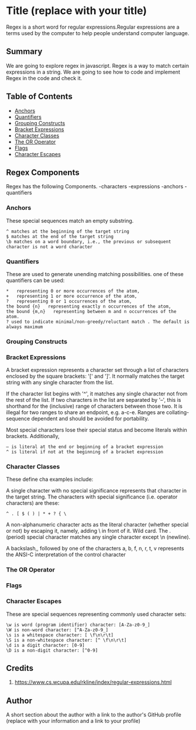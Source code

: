 # Title (replace with your title)

Regex is a short word for regular expressions.Regular expressions are a terms used by the computer to help people understand computer language.

## Summary

We are going to explore regex in javascript. Regex is a way to match certain expressions in a string. We are going to see how to code and implement Regex in the code and check it.

## Table of Contents

- [Anchors](#anchors)
- [Quantifiers](#quantifiers)
- [Grouping Constructs](#grouping-constructs)
- [Bracket Expressions](#bracket-expressions)
- [Character Classes](#character-classes)
- [The OR Operator](#the-or-operator)
- [Flags](#flags)
- [Character Escapes](#character-escapes)

## Regex Components

Regex has the following Components.
        -characters 
        -expressions
        -anchors
        -quantifiers

### Anchors

These special sequences match an empty substring.

    ^ matches at the beginning of the target string
    $ matches at the end of the target string
    \b matches on a word boundary, i.e., the previous or subsequent character is not a word character

### Quantifiers

These are used to generate unending matching possibilities. one of these quantifiers can be used:

    *   representing 0 or more occurrences of the atom,
    +   representing 1 or more occurrence of the atom,
    ?   representing 0 or 1 occurrences of the atom,
    the bound {n}   representing exactly n occurrences of the atom,
    the bound {m,n}   representing between m and n occurrences of the atom. 
    ? used to indicate minimal/non-greedy/reluctant match . The default is always maximum
### Grouping Constructs


### Bracket Expressions

A bracket expression represents a character set through a list of characters enclosed by the square brackets: '[' and ']'. It normally matches the target string with any single character from the list.

If the character list begins with '^', it matches any single character not from the rest of the list.
If two characters in the list are separated by '–', this is shorthand for the (inclusive) range of characters between those two. It is illegal for two ranges to share an endpoint, e.g. a-c-e. Ranges are collating-sequence dependent and should be avoided for portability.

Most special characters lose their special status and become literals within brackets. Additionally,

    – is literal at the end or beginning of a bracket expression
    ^ is literal if not at the beginning of a bracket expression

### Character Classes

These define cha
examples include:

A single character with no special significance represents that character in the target string. The characters with special significance (i.e. operator characters) are these:

    ^ . [ $ ( ) | * + ? { \

A non-alphanumeric character acts as the literal character (whether special or not) by escaping it, namely, adding \ in front of it.
Wild card. The . (period) special character matches any single character except \n (newline).

A backslash,\, followed by one of the characters 
a, b, f, n, r, t, v 
represents the ANSI-C interpretation of the control character

### The OR Operator

### Flags

### Character Escapes

These are special sequences representing commonly used character sets:

    \w is word (program identifier) character: [A-Za-z0-9_]
    \W is non-word character: [^A-Za-z0-9_]
    \s is a whitespace character: [ \f\n\r\t]
    \S is a non-whitespace character: [^ \f\n\r\t]
    \d is a digit character: [0-9]
    \D is a non-digit character: [^0-9]


## Credits

1. https://www.cs.wcupa.edu/rkline/index/regular-expressions.html

## Author

A short section about the author with a link to the author's GitHub profile (replace with your information and a link to your profile)
